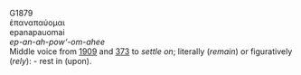 <body>
  <p>G1879<br>  ἐπαναπαύομαι  <br> epanapauomai  <br><i>ep-an-ah-pow‘-om-ahee </i><br>Middle voice from <a href="g1909.htm">1909</a> and <a href="g0373.htm">373</a>  to <i>settle</i> <i>on</i>; literally (<i>remain</i>) or figuratively (<i>rely</i>): - rest in (upon).<br></p>
 </body>